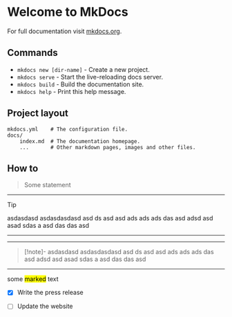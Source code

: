 # Welcome to MkDocs

For full documentation visit [mkdocs.org](https://mkdocs.org).

## Commands

* `mkdocs new [dir-name]` - Create a new project.
* `mkdocs serve` - Start the live-reloading docs server.
* `mkdocs build` - Build the documentation site.
* `mkdocs help` - Print this help message.

## Project layout

    mkdocs.yml    # The configuration file.
    docs/
        index.md  # The documentation homepage.
        ...       # Other markdown pages, images and other files.

## How to

> Some statement

---
> [!tip] 
> asdasdasd asdasdasdasd asd ds asd asd ads ads ads das asd adsd asd asad sdas a asd das das 
> asd
---


---
> [!note]-
> asdasdasd asdasdasdasd asd ds asd asd ads ads ads das asd adsd asd asad sdas a asd das das 
> asd
---

some <mark>marked</mark> text

- [x] Write the press release
- [ ] Update the website

